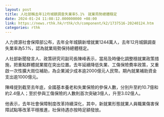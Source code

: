 ```yaml
---
layout: post
title: 人社部稱去年12月城鎮調查失業率5.1%　就業局勢總體穩定
date: 2024-01-24 11:08:12.000000000 +08:00
link: https://news.rthk.hk/rthk/ch/component/k2/1737516-20240124.htm
categories: rthk
---
```


人力資源社會保障部公布，去年全年城鎮新增就業1244萬人，去年12月城鎮調查失業率為5.1%，認為就業局勢保持總體穩定。

人社部新聞發言人、政策研究司副司長陳峰表示，當局及時優化調整穩就業政策措施，把重點群體就業擺在突出位置。去年延續降低失業、工傷保險費率政策，又重啟一次性擴大崗位補助，為企業減少成本逾2000億元人民幣。期內就業補助資金支出逾1000億元。

陳峰提到截至去年底，全國基本養老和失業保險的參保人數，分別升至約10.7億和約2.4億人；至於參與工傷保險的人數則首次突破3億人，升至3.02億人。

他表示，去年社會保障制度改革持續深化，其中，新就業形態就業人員職業傷害保障試點等改革平穩推進，社保待遇亦按時足額發放。
